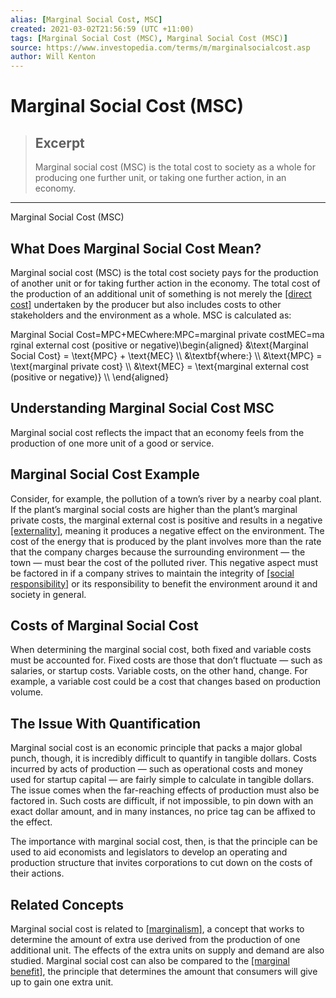 ```yaml
---
alias: [Marginal Social Cost, MSC]
created: 2021-03-02T21:56:59 (UTC +11:00)
tags: [Marginal Social Cost (MSC), Marginal Social Cost (MSC)]
source: https://www.investopedia.com/terms/m/marginalsocialcost.asp
author: Will Kenton
---
```


# Marginal Social Cost (MSC)

> ## Excerpt
> Marginal social cost (MSC) is the total cost to society as a whole for producing one further unit, or taking one further action, in an economy.

---

Marginal Social Cost (MSC)
## What Does Marginal Social Cost Mean?

Marginal social cost (MSC) is the total cost society pays for the production of another unit or for taking further action in the economy. The total cost of the production of an additional unit of something is not merely the [[direct cost]](https://www.investopedia.com/terms/d/directcost.asp) undertaken by the producer but also includes costs to other stakeholders and the environment as a whole. MSC is calculated as:

Marginal Social Cost\=MPC+MECwhere:MPC\=marginal private costMEC\=marginal external cost (positive or negative)\\begin{aligned} &\\text{Marginal Social Cost} = \\text{MPC} + \\text{MEC} \\\\ &\\textbf{where:} \\\\ &\\text{MPC} = \\text{marginal private cost} \\\\ &\\text{MEC} = \\text{marginal external cost (positive or negative)} \\\\ \\end{aligned}

## Understanding Marginal Social Cost MSC

Marginal social cost reflects the impact that an economy feels from the production of one more unit of a good or service.

## Marginal Social Cost Example

Consider, for example, the pollution of a town’s river by a nearby coal plant. If the plant’s marginal social costs are higher than the plant’s marginal private costs, the marginal external cost is positive and results in a negative [[externality]](https://www.investopedia.com/terms/e/externality.asp), meaning it produces a negative effect on the environment. The cost of the energy that is produced by the plant involves more than the rate that the company charges because the surrounding environment — the town — must bear the cost of the polluted river. This negative aspect must be factored in if a company strives to maintain the integrity of [[social responsibility]](https://www.investopedia.com/terms/s/socialresponsibility.asp) or its responsibility to benefit the environment around it and society in general.

## Costs of Marginal Social Cost

When determining the marginal social cost, both fixed and variable costs must be accounted for. Fixed costs are those that don’t fluctuate — such as salaries, or startup costs. Variable costs, on the other hand, change. For example, a variable cost could be a cost that changes based on production volume.

## The Issue With Quantification

Marginal social cost is an economic principle that packs a major global punch, though, it is incredibly difficult to quantify in tangible dollars. Costs incurred by acts of production — such as operational costs and money used for startup capital — are fairly simple to calculate in tangible dollars. The issue comes when the far-reaching effects of production must also be factored in. Such costs are difficult, if not impossible, to pin down with an exact dollar amount, and in many instances, no price tag can be affixed to the effect.

The importance with marginal social cost, then, is that the principle can be used to aid economists and legislators to develop an operating and production structure that invites corporations to cut down on the costs of their actions.

## Related Concepts

Marginal social cost is related to [[marginalism]](https://www.investopedia.com/terms/m/marginalism.asp), a concept that works to determine the amount of extra use derived from the production of one additional unit. The effects of the extra units on supply and demand are also studied. Marginal social cost can also be compared to the [[marginal benefit]](https://www.investopedia.com/terms/m/marginalbenefit.asp), the principle that determines the amount that consumers will give up to gain one extra unit.
